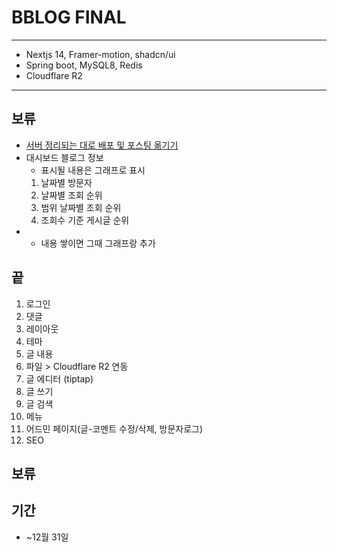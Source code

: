 # BBLOG FINAL
---
- Nextjs 14, Framer-motion, shadcn/ui
- Spring boot, MySQL8, Redis
- Cloudflare R2
---
## 보류 
- [서버 정리되는 대로 배포 및 포스팅 옮기기](https://hbyun.tistory.com/262)
- 대시보드 블로그 정보
   - 표시될 내용은 그래프로 표시
   1. 날짜별 방문자
   2. 날짜별 조회 순위
   3. 범위 날짜별 조회 순위
   4. 조회수 기준 게시글 순위
- - 내용 쌓이면 그때 그래프랑 추가

## 끝
1. 로그인
2. 댓글
3. 레이아웃
4. 테마
5. 글 내용
6. 파일 > Cloudflare R2 연동
7. 글 에디터 (tiptap)
8. 글 쓰기
9. 글 검색
10. 메뉴
11. 어드민 페이지(글-코멘트 수정/삭제, 방문자로그)
12. SEO

## 보류

## 기간
- ~12월 31일
